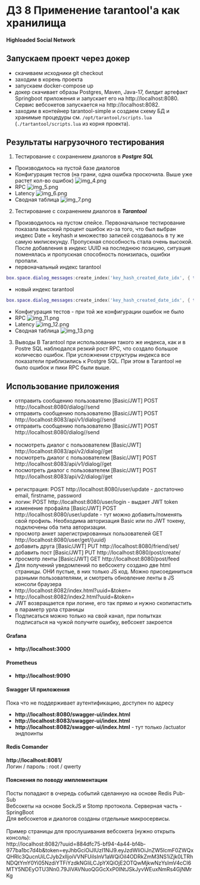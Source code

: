 # ДЗ 8 Применение tarantool'а как хранилища

#### Highloaded Social Network

## Запускаем проект через докер
- скачиваем исходники git checkout
- заходим в корень проекта
- запускаем docker-compose up
- докер скачивает образы Postgres, Maven, Java-17, билдит артефакт Springboot приложения и запускает его на http://localhost:8080. Сервис вебсокетов запускается на http://localhost:8082.
- заходим в контейнер tarantool-simple и создаем схему БД и хранимые процедуры см. ```/opt/tarantool/scripts.lua ``` (```./tartantool/scripts.lua``` из корня проекта).


## Результаты нагрузочного тестирования
1. Тестирование с сохранением диалогов в ***Postgre SQL***
- Производилось на пустой базе диалогов
- Конфигурация тестов (на грани, одна ошибка проскочила. Выше уже растет кол-во ошибок)
![img_4.png](img_4.png)
- RPC
![img_5.png](img_5.png)
- Latency
![img_6.png](img_6.png)
- Сводная таблица
![img_7.png](img_7.png)
2. Тестирование с сохранением диалогов в ***Tarantool***
- Производилось на пустом спейсе. Первоначальное тестирование показала высокий процент ошибок из-за того, что был выбран индекс Date + keyhash и множество записей создавалось в ту же самую милисекунду. Пропускная способность стала очень высокой. После добавления в индекс UUID на последнюю позицию, ситуация поменялась и пропускная способность понизилась, ошибки пропали.
- первоначальный индекс tarantool
```lua
box.space.dialog_messages:create_index('key_hash_created_date_idx', { type = "TREE", unique = true, parts = { 2, 'number', 6, 'string' }, if_not_exists = true })
```
- новый индекс tarantool
```lua
box.space.dialog_messages:create_index('key_hash_created_date_idx', { type = "TREE", unique = true, parts = { 2, 'number', 6, 'string', 1, 'uuid'}, if_not_exists = true })
```
- Конфигурация тестов - при той же конфигурации ошибок не было
- RPC
![img_11.png](img_11.png)
- Latency
![img_12.png](img_12.png)
- Сводная таблица
![img_13.png](img_13.png)
3. Выводы
В Tarantool при использовании такого же индекса, как и в Postre SQL наблюдался резкий рост RPC, что создало большое количесво ошибок. При усложнении структуры индекса все показатели приблизились к Postgre SQL. При этом в Tarantool не было ошибок и пики RPC были выше.

## Использование приложения
- отправить сообщению пользователю [Basic/JWT] POST http://localhost:8080/dialog/<user-UUID>/send
- отправить сообщению пользователю [Basic/JWT] POST http://localhost:8083/api/v1/dialog/<user-UUID>/send
- отправить сообщению пользователю [Basic/JWT] POST http://localhost:8080/dialog/<user-UUID>/send
  <br/><br/>
- посмотреть диалог с пользователем [Basic/JWT] http://localhost:8083/api/v2/dialog/<user-UUID>/get
- посмотреть диалог с пользователем [Basic/JWT] POST http://localhost:8083/api/v1/dialog/<user-UUID>/get
- посмотреть диалог с пользователем [Basic/JWT] POST http://localhost:8083/api/v2/dialog/<user-UUID>/get
  <br/><br/>
- регистрация: POST http://localhost:8080/user/update - достаточно email, firstname, password
- логин: POST http://localhost:8080/user/login - выдает JWT token
- изменение профайла [Basic/JWT] POST http://localhost:8080/user/update - тут можно добавить/поменять свой профиль. Необходима авторизация Basic или по JWT токену, подключены оба типа авторизации.
- просмотр анкет зарегистрированных пользователей GET http://localhost:8080/user/get/{uuid}
- добавить друга [Basic/JWT] PUT http://localhost:8080/friend/set/<friend-UUID>  
- добавить пост [Basic/JWT] PUT http://localhost:8080/post/create/ 
- просмотр ленты [Basic/JWT] GET http://localhost:8080/post/feed
- Для получений уведомлений по вебсокету создано две html страницы. ОНИ пустые, в них только JS код. Можно присоединиться разными пользователями, и смотреть обновление ленты в JS консоли браузера <br/>
- http://localhost:8082/index.html?uuid=<uuid>&token=<JWT> <br/>
- http://localhost:8082/index2.html?uuid=<uuid>&token=<JWT> <br/>
- JWT возвращается при логине, его так прямо и нужно скопипастить в параметр урла страницы <br/>
- Подписаться можно только на свой канал, при попытках подписаться на чужой получите ошибку, вебсокет закроется<br/>

#### Grafana
- **http://localhost:3000**

#### Prometheus
- **http://localhost:9090**

#### Swagger UI приложения 
Пока что не поддерживает аутентификацию, доступен по адресу<br/>
- **http://localhost:8080/swagger-ui/index.html**
- **http://localhost:8083/swagger-ui/index.html**
- **http://localhost:8082/swagger-ui/index.html** - тут только /actuator эндпоинты

#### Redis Comander
**http://localhost:8081/** <br/>
Логин / пароль : root / qwerty

#### **Пояснения по поводу имплементации**
Посты попадают в очередь событий сделанную на основе Redis Pub-Sub <br/>
Вебсокеты на основе SockJS и Stomp протокола. Серверная часть - SpringBoot<br/>
Для вебсокетов и диалогов созданы отдельные микросервисы. <br/>
<br/>
Пример страницы для прослушивания вебсокета (нужно открыть консоль): <br/>
http://localhost:8082/?uuid=884dfc75-bf94-4a44-bf4b-977ba1bc7d4b&token=eyJhbGciOiJIUzI1NiJ9.eyJzdWIiOiJnZW5lcmF0ZWQxQHRlc3QucnUiLCJyb2xlIjoiVVNFUiIsInV1aWQiOiI4ODRkZmM3NS1iZjk0LTRhNDQtYmY0Yi05NzdiYTFiYzdkNGIiLCJpYXQiOjE2OTQwMjkwNzYsImV4cCI6MTY5NDEyOTU3Nn0.79JiVAVNuoQGGcXxP0INtJSkJyvWEuxNmRs4GjNMrKg